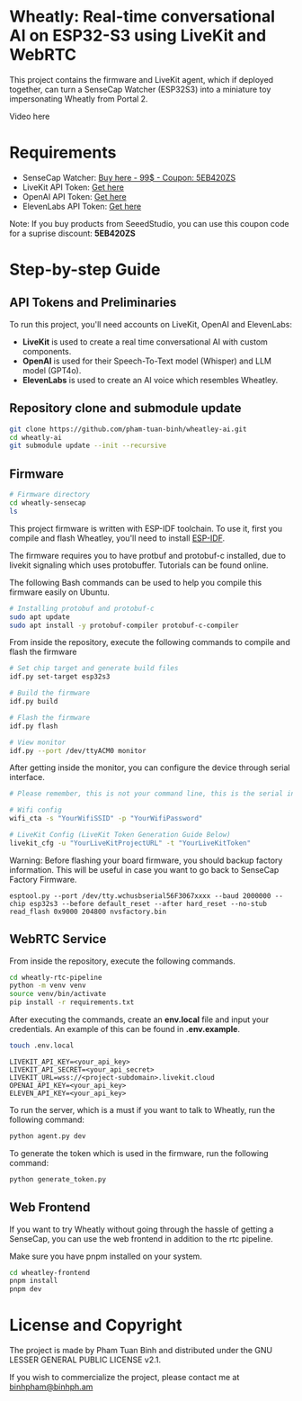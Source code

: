 # Wheatly: Real-time conversational AI on ESP32-S3 using LiveKit and WebRTC

This project contains the firmware and LiveKit agent, which if deployed together, can turn a SenseCap Watcher (ESP32S3) into a miniature toy impersonating Wheatly from Portal 2.

Video here

# Requirements

- SenseCap Watcher: [Buy here - 99$ - Coupon: 5EB420ZS](https://www.seeedstudio.com/SenseCAP-Watcher-W1-A-p-5979.html?sensecap_affiliate=3gToNR2&referring_service=link)
- LiveKit API Token: [Get here](https://docs.livekit.io/home/)
- OpenAI API Token: [Get here](https://platform.openai.com/)
- ElevenLabs API Token: [Get here](https://elevenlabs.io/docs/quickstart)

Note: If you buy products from SeeedStudio, you can use this coupon code for a suprise discount: **5EB420ZS**

# Step-by-step Guide

## API Tokens and Preliminaries

To run this project, you'll need accounts on LiveKit, OpenAI and ElevenLabs:

- **LiveKit** is used to create a real time conversational AI with custom components.
- **OpenAI** is used for their Speech-To-Text model (Whisper) and LLM model (GPT4o).
- **ElevenLabs** is used to create an AI voice which resembles Wheatley.

## Repository clone and submodule update

```bash
git clone https://github.com/pham-tuan-binh/wheatley-ai.git
cd wheatly-ai
git submodule update --init --recursive
```

## Firmware

```bash
# Firmware directory
cd wheatly-sensecap
ls
```

This project firmware is written with ESP-IDF toolchain. To use it, first you compile and flash Wheatley, you'll need to install [ESP-IDF]().

The firmware requires you to have protbuf and protobuf-c installed, due to livekit signaling which uses protobuffer. Tutorials can be found online.

The following Bash commands can be used to help you compile this firmware easily on Ubuntu.

```bash
# Installing protobuf and protobuf-c
sudo apt update
sudo apt install -y protobuf-compiler protobuf-c-compiler
```

From inside the repository, execute the following commands to compile and flash the firmware

```bash
# Set chip target and generate build files
idf.py set-target esp32s3

# Build the firmware
idf.py build

# Flash the firmware
idf.py flash

# View monitor
idf.py --port /dev/ttyACM0 monitor
```

After getting inside the monitor, you can configure the device through serial interface.

```bash
# Please remember, this is not your command line, this is the serial interface of the device, which can be open with monitor command as shown above

# Wifi config
wifi_cta -s "YourWifiSSID" -p "YourWifiPassword"

# LiveKit Config (LiveKit Token Generation Guide Below)
livekit_cfg -u "YourLiveKitProjectURL" -t "YourLiveKitToken"
```

Warning: Before flashing your board firmware, you should backup factory information. This will be useful in case you want to go back to SenseCap Factory Firmware.

```
esptool.py --port /dev/tty.wchusbserial56F3067xxxx --baud 2000000 --chip esp32s3 --before default_reset --after hard_reset --no-stub read_flash 0x9000 204800 nvsfactory.bin
```

## WebRTC Service

From inside the repository, execute the following commands.

```bash
cd wheatly-rtc-pipeline
python -m venv venv
source venv/bin/activate
pip install -r requirements.txt
```

After executing the commands, create an **env.local** file and input your credentials. An example of this can be found in **.env.example**.

```bash
touch .env.local
```

```
LIVEKIT_API_KEY=<your_api_key>
LIVEKIT_API_SECRET=<your_api_secret>
LIVEKIT_URL=wss://<project-subdomain>.livekit.cloud
OPENAI_API_KEY=<your_api_key>
ELEVEN_API_KEY=<your_api_key>
```

To run the server, which is a must if you want to talk to Wheatly, run the following command:

```bash
python agent.py dev
```

To generate the token which is used in the firmware, run the following command:

```bash
python generate_token.py
```

## Web Frontend

If you want to try Wheatly without going through the hassle of getting a SenseCap, you can use the web frontend in addition to the rtc pipeline.

Make sure you have pnpm installed on your system.

```bash
cd wheatley-frontend
pnpm install
pnpm dev
```

# License and Copyright

The project is made by Pham Tuan Binh and distributed under the GNU LESSER GENERAL PUBLIC LICENSE v2.1.

If you wish to commercialize the project, please contact me at binhpham@binhph.am
